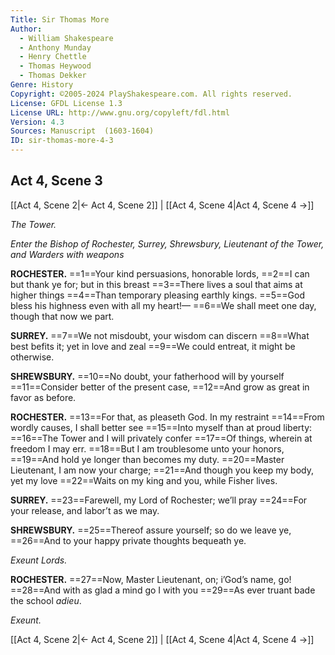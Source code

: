 ```yaml
---
Title: Sir Thomas More
Author: 
  - William Shakespeare
  - Anthony Munday
  - Henry Chettle
  - Thomas Heywood
  - Thomas Dekker
Genre: History
Copyright: ©2005-2024 PlayShakespeare.com. All rights reserved.
License: GFDL License 1.3
License URL: http://www.gnu.org/copyleft/fdl.html
Version: 4.3
Sources: Manuscript  (1603-1604)
ID: sir-thomas-more-4-3
---
```


## Act 4, Scene 3
[[Act 4, Scene 2|← Act 4, Scene 2]] | [[Act 4, Scene 4|Act 4, Scene 4 →]]

*The Tower.*

*Enter the Bishop of Rochester, Surrey, Shrewsbury, Lieutenant of the Tower, and Warders with weapons*

**ROCHESTER.**
==1==Your kind persuasions, honorable lords,
==2==I can but thank ye for; but in this breast
==3==There lives a soul that aims at higher things
==4==Than temporary pleasing earthly kings.
==5==God bless his highness even with all my heart!⁠—
==6==We shall meet one day, though that now we part.

**SURREY.**
==7==We not misdoubt, your wisdom can discern
==8==What best befits it; yet in love and zeal
==9==We could entreat, it might be otherwise.

**SHREWSBURY.**
==10==No doubt, your fatherhood will by yourself
==11==Consider better of the present case,
==12==And grow as great in favor as before.

**ROCHESTER.**
==13==For that, as pleaseth God. In my restraint
==14==From wordly causes, I shall better see
==15==Into myself than at proud liberty:
==16==The Tower and I will privately confer
==17==Of things, wherein at freedom I may err.
==18==But I am troublesome unto your honors,
==19==And hold ye longer than becomes my duty.
==20==Master Lieutenant, I am now your charge;
==21==And though you keep my body, yet my love
==22==Waits on my king and you, while Fisher lives.

**SURREY.**
==23==Farewell, my Lord of Rochester; we’ll pray
==24==For your release, and labor’t as we may.

**SHREWSBURY.**
==25==Thereof assure yourself; so do we leave ye,
==26==And to your happy private thoughts bequeath ye.

*Exeunt Lords.*

**ROCHESTER.**
==27==Now, Master Lieutenant, on; i’God’s name, go!
==28==And with as glad a mind go I with you
==29==As ever truant bade the school *adieu*.

*Exeunt.*

[[Act 4, Scene 2|← Act 4, Scene 2]] | [[Act 4, Scene 4|Act 4, Scene 4 →]]
